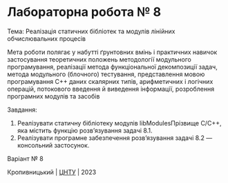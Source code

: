 ﻿# Лабораторна робота № 8

Тема: Реалізація статичних бібліотек та модулів лінійних обчислювальних процесів

Мета роботи полягає у набутті ґрунтовних вмінь і практичних
навичок застосування теоретичних положень методології модульного
програмування, реалізації метода функціональної декомпозиції
задач, метода модульного (блочного) тестування, представлення
мовою програмування С++ даних скалярних типів, арифметичних і
логічних операцій, потокового введення й виведення інформації,
розроблення програмних модулів та засобів

Завдання: 
1. Реалізувати статичну бібліотеку модулів libModulesПрізвище
C/C++, яка містить функцію розв’язування задачі 8.1.
2. Реалізувати програмне забезпечення розв’язування задачі 8.2 —
консольний застосунок. 

Варіант № 8


Кропивницький | <a href="http://www.kntu.kr.ua/">ЦНТУ</a> | 2023